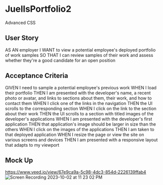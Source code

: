 # JuellsPortfolio2
Advanced CSS

## User Story
AS AN employer
I WANT to view a potential employee's deployed portfolio of work samples
SO THAT I can review samples of their work and assess whether they're a good candidate for an open position

## Acceptance Criteria
GIVEN I need to sample a potential employee's previous work
WHEN I load their portfolio
THEN I am presented with the developer's name, a recent photo or avatar, and links to sections about them, their work, and how to contact them
WHEN I click one of the links in the navigation
THEN the UI scrolls to the corresponding section
WHEN I click on the link to the section about their work
THEN the UI scrolls to a section with titled images of the developer's applications
WHEN I am presented with the developer's first application
THEN that application's image should be larger in size than the others
WHEN I click on the images of the applications
THEN I am taken to that deployed application
WHEN I resize the page or view the site on various screens and devices
THEN I am presented with a responsive layout that adapts to my viewport

## Mock Up
https://www.veed.io/view/67e9ca9a-5c98-4dc3-854d-2226139ffab4
![Screen Recording 2023-10-02 at 11 23 02 PM](https://github.com/ImJuell/JuellsPortfolio/assets/133014136/54af0af0-d58e-4d7c-95f5-9711b685f9cf)

